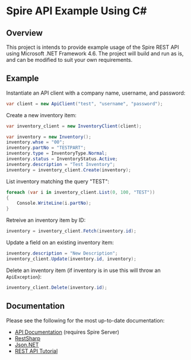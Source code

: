 # Spire API Example Using C&#35;

## Overview

This project is intends to provide example usage of the Spire REST API using
Microsoft .NET Framework 4.6. The project will build and run as is, and can be
modified to suit your own requirements.

## Example

Instantiate an API client with a company name, username, and password:

```C#
var client = new ApiClient("test", "username", "password");
```

Create a new inventory item:

```C#
var inventory_client = new InventoryClient(client);

var inventory = new Inventory();
inventory.whse = "00";
inventory.partNo = "TESTPART";
inventory.type = InventoryType.Normal;
inventory.status = InventoryStatus.Active;
inventory.description = "Test Inventory";
inventory = inventory_client.Create(inventory);
```

List inventory matching the query "TEST":

```C#
foreach (var i in inventory_client.List(0, 100, "TEST"))
{
    Console.WriteLine(i.partNo);
}
```

Retreive an inventory item by ID:

```C#
inventory = inventory_client.Fetch(inventory.id);
```

Update a field on an existing inventory item:

```C#
inventory.description = "New Description";
inventory_client.Update(inventory.id, inventory);
```

Delete an inventory item (if inventory is in use this will throw an
`ApiException`):

```C#
inventory_client.Delete(inventory.id);
```


## Documentation

Please see the following for the most up-to-date documentation:

 * [API Documentation](https://localhost:10880/doc) (requires Spire Server)
 * [RestSharp](http://restsharp.org)
 * [Json.NET](http://www.newtonsoft.com/json)
 * [REST API Tutorial](http://www.restapitutorial.com/)
